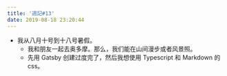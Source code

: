 ```yaml
---
title: '週記#13'
date: 2019-08-18 23:20:44
---
```

- 我从八月十号到十八号暑假。
  - 我和朋友一起去奥多摩。那么，我们能在山间漫步或者风景照。
  - 先用 Gatsby 创建过度完了，然后我想使用 Typescript 和 Markdown 的 css。